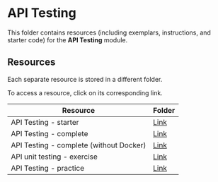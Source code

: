 # API Testing

This folder contains resources (including exemplars, instructions, and starter code) for the **API Testing** module.

## Resources

Each separate resource is stored in a different folder.

To access a resource, click on its corresponding link. 

| Resource | Folder |
| --- | --- |
| API Testing - starter | [Link](./api-testing-starter/) |
| API Testing - complete  | [Link](./api-testing-complete/) |
| API Testing - complete (without Docker)  | [Link](./api-testing-complete-goat-without-docker/) |
| API unit testing - exercise | [Link](./api-unit-testing-exercise/) |
| API Testing - practice | [Link](./api-testing-practice) |
